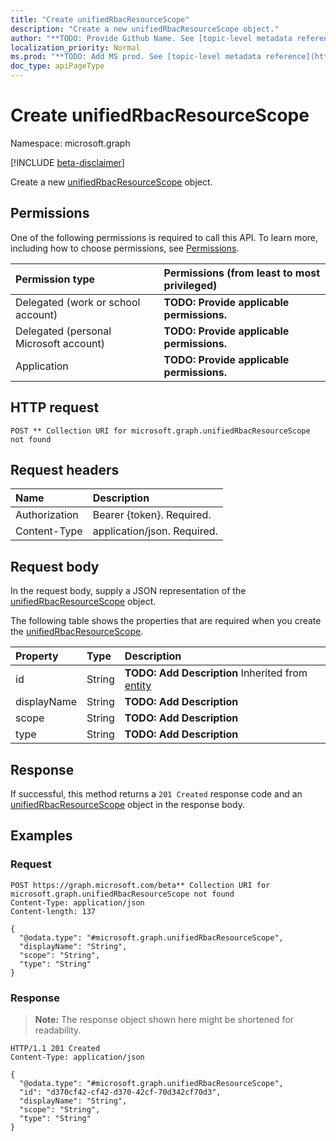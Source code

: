 ```yaml
---
title: "Create unifiedRbacResourceScope"
description: "Create a new unifiedRbacResourceScope object."
author: "**TODO: Provide Github Name. See [topic-level metadata reference](https://msgo.azurewebsites.net/add/document/guidelines/metadata.html#topic-level-metadata)**"
localization_priority: Normal
ms.prod: "**TODO: Add MS prod. See [topic-level metadata reference](https://msgo.azurewebsites.net/add/document/guidelines/metadata.html#topic-level-metadata)**"
doc_type: apiPageType
---
```


# Create unifiedRbacResourceScope
Namespace: microsoft.graph

[!INCLUDE [beta-disclaimer](../../includes/beta-disclaimer.md)]

Create a new [unifiedRbacResourceScope](../resources/unifiedrbacresourcescope.md) object.

## Permissions
One of the following permissions is required to call this API. To learn more, including how to choose permissions, see [Permissions](/graph/permissions-reference).

|Permission type|Permissions (from least to most privileged)|
|:---|:---|
|Delegated (work or school account)|**TODO: Provide applicable permissions.**|
|Delegated (personal Microsoft account)|**TODO: Provide applicable permissions.**|
|Application|**TODO: Provide applicable permissions.**|

## HTTP request

<!-- {
  "blockType": "ignored"
}
-->
``` http
POST ** Collection URI for microsoft.graph.unifiedRbacResourceScope not found
```

## Request headers
|Name|Description|
|:---|:---|
|Authorization|Bearer {token}. Required.|
|Content-Type|application/json. Required.|

## Request body
In the request body, supply a JSON representation of the [unifiedRbacResourceScope](../resources/unifiedrbacresourcescope.md) object.

The following table shows the properties that are required when you create the [unifiedRbacResourceScope](../resources/unifiedrbacresourcescope.md).

|Property|Type|Description|
|:---|:---|:---|
|id|String|**TODO: Add Description** Inherited from [entity](../resources/entity.md)|
|displayName|String|**TODO: Add Description**|
|scope|String|**TODO: Add Description**|
|type|String|**TODO: Add Description**|



## Response

If successful, this method returns a `201 Created` response code and an [unifiedRbacResourceScope](../resources/unifiedrbacresourcescope.md) object in the response body.

## Examples

### Request
<!-- {
  "blockType": "request",
  "name": "create_unifiedrbacresourcescope_from_"
}
-->
``` http
POST https://graph.microsoft.com/beta** Collection URI for microsoft.graph.unifiedRbacResourceScope not found
Content-Type: application/json
Content-length: 137

{
  "@odata.type": "#microsoft.graph.unifiedRbacResourceScope",
  "displayName": "String",
  "scope": "String",
  "type": "String"
}
```


### Response
>**Note:** The response object shown here might be shortened for readability.
<!-- {
  "blockType": "response",
  "truncated": true,
  "@odata.type": "microsoft.graph.unifiedRbacResourceScope"
}
-->
``` http
HTTP/1.1 201 Created
Content-Type: application/json

{
  "@odata.type": "#microsoft.graph.unifiedRbacResourceScope",
  "id": "d370cf42-cf42-d370-42cf-70d342cf70d3",
  "displayName": "String",
  "scope": "String",
  "type": "String"
}
```

